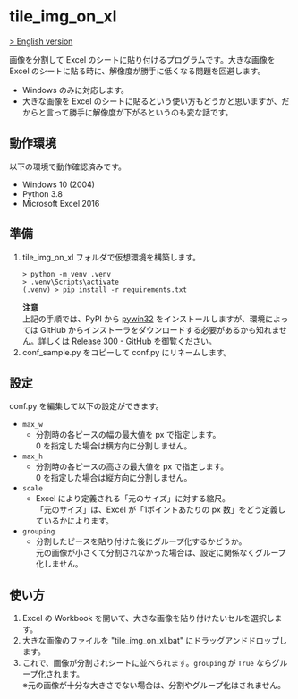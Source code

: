 # tile_img_on_xl

[> English version](https://github.com/satamame/tile_img_on_xl/blob/master/README.md)

画像を分割して Excel のシートに貼り付けるプログラムです。大きな画像を Excel のシートに貼る時に、解像度が勝手に低くなる問題を回避します。

- Windows のみに対応します。
- 大きな画像を Excel のシートに貼るという使い方もどうかと思いますが、だからと言って勝手に解像度が下がるというのも変な話です。

## 動作環境

以下の環境で動作確認済みです。

- Windows 10 (2004)
- Python 3.8
- Microsoft Excel 2016

## 準備

1. tile_img_on_xl フォルダで仮想環境を構築します。
    ```
    > python -m venv .venv
    > .venv\Scripts\activate
    (.venv) > pip install -r requirements.txt
    ```
    **注意**  
    上記の手順では、PyPI から [pywin32](https://pypi.org/project/pywin32/) をインストールしますが、環境によっては GitHub からインストーラをダウンロードする必要があるかも知れません。詳しくは [Release 300 - GitHub](https://github.com/mhammond/pywin32/releases/tag/b300) を御覧ください。
1. conf_sample.py をコピーして conf.py にリネームします。

## 設定

conf.py を編集して以下の設定ができます。

- `max_w`
    - 分割時の各ピースの幅の最大値を px で指定します。  
    0 を指定した場合は横方向に分割しません。
- `max_h`
    - 分割時の各ピースの高さの最大値を px で指定します。  
    0 を指定した場合は縦方向に分割しません。
- `scale`
    - Excel により定義される「元のサイズ」に対する縮尺。  
    「元のサイズ」は、Excel が「1ポイントあたりの px 数」をどう定義しているかによります。
- `grouping`
    - 分割したピースを貼り付けた後にグループ化するかどうか。  
    元の画像が小さくて分割されなかった場合は、設定に関係なくグループ化しません。

## 使い方

1. Excel の Workbook を開いて、大きな画像を貼り付けたいセルを選択します。
1. 大きな画像のファイルを "tile_img_on_xl.bat" にドラッグアンドドロップします。
1. これで、画像が分割されシートに並べられます。`grouping` が `True` ならグループ化されます。  
※元の画像が十分な大きさでない場合は、分割やグループ化はされません。
